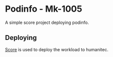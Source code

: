# Podinfo - Mk-1005

A simple score project deploying podinfo.

## Deploying

[Score](https://score.dev/) is used to deploy the workload to humanitec.
